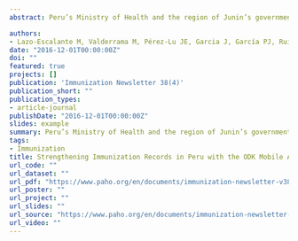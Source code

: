 ```yaml
---
abstract: Peru’s Ministry of Health and the region of Junin’s government joined efforts to improve the quality of immunization registries in the campaign against yellow fever, oriented to protect susceptible populations in the provinces of Chanchamayo and Satipo (where an outbreak had occurred), using an application in Open Data Kit (ODK) on Android mobile devices. 

authors:
- Lazo-Escalante M, Valderrama M, Pérez-Lu JE, Garcia J, García PJ, Ruiz-Cabrejos J, et al.
date: "2016-12-01T00:00:00Z"
doi: ""
featured: true
projects: []
publication: 'Immunization Newsletter 38(4)'
publication_short: ""
publication_types:
- article-journal
publishDate: "2016-12-01T00:00:00Z"
slides: example
summary: Peru’s Ministry of Health and the region of Junin’s government joined efforts to improve the quality of immunization registries in the campaign against yellow fever, oriented to protect susceptible populations in the provinces of Chanchamayo and Satipo (where an outbreak had occurred), using an application in Open Data Kit (ODK) on Android mobile devices. 
tags:
- Immunization
title: Strengthening Immunization Records in Peru with the ODK Mobile App
url_code: ""
url_dataset: ""
url_pdf: "https://www.paho.org/en/documents/immunization-newsletter-v38-n4-dec-2016"
url_poster: ""
url_project: ""
url_slides: ""
url_source: "https://www.paho.org/en/documents/immunization-newsletter-v38-n4-dec-2016"
url_video: ""
---
```


